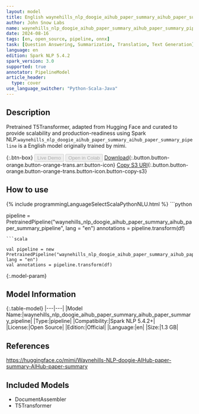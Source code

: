 ```yaml
---
layout: model
title: English waynehills_nlp_doogie_aihub_paper_summary_aihub_paper_summary_pipeline pipeline T5Transformer from mimi
author: John Snow Labs
name: waynehills_nlp_doogie_aihub_paper_summary_aihub_paper_summary_pipeline
date: 2024-08-16
tags: [en, open_source, pipeline, onnx]
task: [Question Answering, Summarization, Translation, Text Generation]
language: en
edition: Spark NLP 5.4.2
spark_version: 3.0
supported: true
annotator: PipelineModel
article_header:
  type: cover
use_language_switcher: "Python-Scala-Java"
---
```


## Description

Pretrained T5Transformer, adapted from Hugging Face and curated to provide scalability and production-readiness using Spark NLP.`waynehills_nlp_doogie_aihub_paper_summary_aihub_paper_summary_pipeline` is a English model originally trained by mimi.

{:.btn-box}
<button class="button button-orange" disabled>Live Demo</button>
<button class="button button-orange" disabled>Open in Colab</button>
[Download](https://s3.amazonaws.com/auxdata.johnsnowlabs.com/public/models/waynehills_nlp_doogie_aihub_paper_summary_aihub_paper_summary_pipeline_en_5.4.2_3.0_1723814820172.zip){:.button.button-orange.button-orange-trans.arr.button-icon}
[Copy S3 URI](s3://auxdata.johnsnowlabs.com/public/models/waynehills_nlp_doogie_aihub_paper_summary_aihub_paper_summary_pipeline_en_5.4.2_3.0_1723814820172.zip){:.button.button-orange.button-orange-trans.button-icon.button-copy-s3}

## How to use



<div class="tabs-box" markdown="1">
{% include programmingLanguageSelectScalaPythonNLU.html %}
```python

pipeline = PretrainedPipeline("waynehills_nlp_doogie_aihub_paper_summary_aihub_paper_summary_pipeline", lang = "en")
annotations =  pipeline.transform(df)   

```
```scala

val pipeline = new PretrainedPipeline("waynehills_nlp_doogie_aihub_paper_summary_aihub_paper_summary_pipeline", lang = "en")
val annotations = pipeline.transform(df)

```
</div>

{:.model-param}
## Model Information

{:.table-model}
|---|---|
|Model Name:|waynehills_nlp_doogie_aihub_paper_summary_aihub_paper_summary_pipeline|
|Type:|pipeline|
|Compatibility:|Spark NLP 5.4.2+|
|License:|Open Source|
|Edition:|Official|
|Language:|en|
|Size:|1.3 GB|

## References

https://huggingface.co/mimi/Waynehills-NLP-doogie-AIHub-paper-summary-AIHub-paper-summary

## Included Models

- DocumentAssembler
- T5Transformer